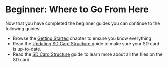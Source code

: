 # Beginner: Where to Go From Here

Now that you have completed the beginner guides you can continue to the following guides:

* Browse the [Getting Started](../getting-started/) chapter to ensure you know everything
* Read the [Updating SD Card Structure ](../getting-started/updating-sd-card-structure.md)guide to make sure your SD card is up-to-date.
* Read the [SD Card Structure](../getting-started/sd-card-structure.md) guide to learn more about all the files on the SD card.

